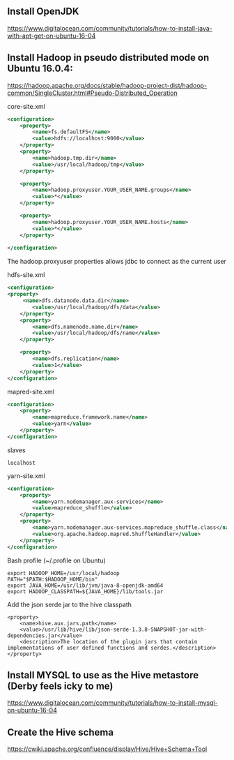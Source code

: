 ## Install OpenJDK
https://www.digitalocean.com/community/tutorials/how-to-install-java-with-apt-get-on-ubuntu-16-04

## Install Hadoop in pseudo distributed mode on Ubuntu 16.0.4:
https://hadoop.apache.org/docs/stable/hadoop-project-dist/hadoop-common/SingleCluster.html#Pseudo-Distributed_Operation

core-site.xml
```xml
<configuration>
    <property>
        <name>fs.defaultFS</name>
        <value>hdfs://localhost:9000</value>
    </property>
    <property>
        <name>hadoop.tmp.dir</name>
        <value>/usr/local/hadoop/tmp</value>
    </property>

    <property>
        <name>hadoop.proxyuser.YOUR_USER_NAME.groups</name>
        <value>*</value>
    </property>

    <property>
        <name>hadoop.proxyuser.YOUR_USER_NAME.hosts</name>
        <value>*</value>
    </property>
	
</configuration>
```
The hadoop.proxyuser properties allows jdbc to connect as the current user 


hdfs-site.xml
```xml
<configuration>
<property>
     <name>dfs.datanode.data.dir</name>
        <value>/usr/local/hadoop/dfs/data</value>
    </property>
    <property>
        <name>dfs.namenode.name.dir</name>
        <value>/usr/local/hadoop/dfs/name</value>
    </property>

    <property>
        <name>dfs.replication</name>
        <value>1</value>
    </property>
</configuration>
```

mapred-site.xml
```xml
<configuration>
    <property>
        <name>mapreduce.framework.name</name>
        <value>yarn</value>
    </property>
</configuration>
```

slaves
```
localhost
```

yarn-site.xml
```xml
<configuration>
    <property>
        <name>yarn.nodemanager.aux-services</name>
        <value>mapreduce_shuffle</value>
    </property>
    <property>
        <name>yarn.nodemanager.aux-services.mapreduce_shuffle.class</name>
        <value>org.apache.hadoop.mapred.ShuffleHandler</value>
    </property>
</configuration>
```

Bash profile (~/.profile on Ubuntu)

```
export HADOOP_HOME=/usr/local/hadoop
PATH="$PATH:$HADOOP_HOME/bin"
export JAVA_HOME=/usr/lib/jvm/java-8-openjdk-amd64
export HADOOP_CLASSPATH=${JAVA_HOME}/lib/tools.jar
```



Add the json serde jar to the hive classpath
```
<property>
    <name>hive.aux.jars.path</name>
    <value>/usr/lib/hive/lib/json-serde-1.3.8-SNAPSHOT-jar-with-dependencies.jar</value>
    <description>The location of the plugin jars that contain implementations of user defined functions and serdes.</description>
</property>
```

## Install MYSQL to use as the Hive metastore (Derby feels icky to me)
https://www.digitalocean.com/community/tutorials/how-to-install-mysql-on-ubuntu-16-04

## Create the Hive schema
https://cwiki.apache.org/confluence/display/Hive/Hive+Schema+Tool
